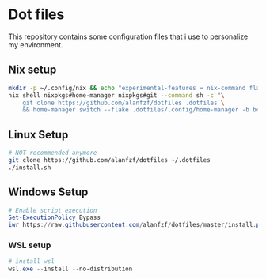 # Dot files
This repository contains some configuration files that i use to personalize my environment.

## Nix setup

```bash
mkdir -p ~/.config/nix && echo "experimental-features = nix-command flakes" > ~/.config/nix/nix.conf
nix shell nixpkgs#home-manager nixpkgs#git --command sh -c "\
	git clone https://github.com/alanfzf/dotfiles .dotfiles \
	&& home-manager switch --flake .dotfiles/.config/home-manager -b bckp"
```

## Linux Setup

```bash
# NOT recommended anymore
git clone https://github.com/alanfzf/dotfiles ~/.dotfiles
./install.sh
```

## Windows Setup

```powershell
# Enable script execution
Set-ExecutionPolicy Bypass
iwr https://raw.githubusercontent.com/alanfzf/dotfiles/master/install.ps1 | iex
```

### WSL setup

```powershell
# install wsl
wsl.exe --install --no-distribution
```
